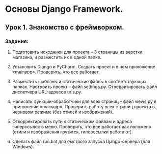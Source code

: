 # Основы Django Framework.

## Урок 1. Знакомство с фреймворком.

### Задания:
1. Подготовить исходники для проекта – 3 страницы из верстки магазина, и разместить их в одной папке.

2. Установить Django и PyCharm. Создать проект и в нем приложение «mainapp». Проверить, что все работает.
 
3. Разместить шаблоны и статические файлы в соответствующих папках. Настроить проект – файл settings.py. Отредактировать файл диспетчера URL-адресов urls.py.
 
4. Написать функции-обработчики для всех страниц – файл views.py в приложении «mainapp». Проверить работу всех страниц проекта в черновом режиме (без стилей и изображений).

5. Откорректировать пути к статическим файлам и адреса гиперссылок в меню. Проверить, что все работает как положено (стили и изображения грузятся, гиперссылки работают).

6. Сделать файл run.bat для быстрого запуска Django-сервера (для Windows).
